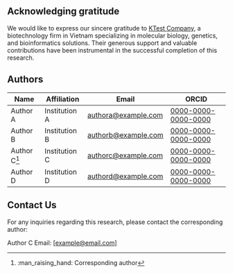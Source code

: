 ## Acknowledging gratitude

We would like to express our sincere gratitude to [KTest Company](https://www.ktest.vn/), a biotechnology firm in Vietnam specializing in molecular biology, genetics, and bioinformatics solutions. Their generous support and valuable contributions have been instrumental in the successful completion of this research.

## Authors

| Name           | Affiliation            | Email               | ORCID                                     |
|----------------|------------------------|---------------------|-------------------------------------------|
| Author A       | Institution A          | authora@example.com | [0000-0000-0000-0000](https://orcid.org/0000-0000-0000-0000) |
| Author B       | Institution B          | authorb@example.com | [0000-0000-0000-0000](https://orcid.org/0000-0000-0000-0000) |
| Author C[^1]   | Institution C          | authorc@example.com | [0000-0000-0000-0000](https://orcid.org/0000-0000-0000-0000) |
| Author D       | Institution D          | authord@example.com | [0000-0000-0000-0000](https://orcid.org/0000-0000-0000-0000) |


[^1]:  :man_raising_hand: Corresponding author

## Contact Us

For any inquiries regarding this research, please contact the corresponding author:

Author C
Email: [example@email.com]